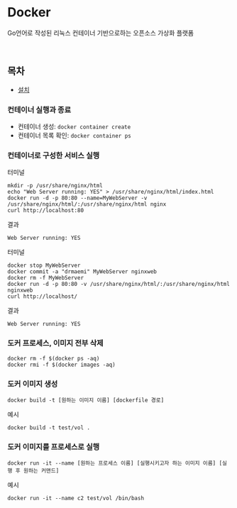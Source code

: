 # Docker
Go언어로 작성된 리눅스 컨테이너 기반으로하는 오픈소스 가상화 플랫폼

<br>

## 목차
- [설치](https://github.com/DrMaemi/tree/master/Dev-Ops/Docker/INSTALL.md)


### 컨테이너 실행과 종료
- 컨테이너 생성: `docker container create`<br>
- 컨테이너 목록 확인: `docker container ps`<br>

### 컨테이너로 구성한 서비스 실행
터미널<br>
```
mkdir -p /usr/share/nginx/html
echo "Web Server running: YES" > /usr/share/nginx/html/index.html
docker run -d -p 80:80 --name=MyWebServer -v /usr/share/nginx/html/:/usr/share/nginx/html nginx
curl http://localhost:80
```
결과<br>
```
Web Server running: YES
```

터미널<br>
```
docker stop MyWebServer
docker commit -a "drmaemi" MyWebServer nginxweb
docker rm -f MyWebServer
docker run -d -p 80:80 -v /usr/share/nginx/html/:/usr/share/nginx/html nginxweb
curl http://localhost/
```

결과<br>
```
Web Server running: YES
```

### 도커 프로세스, 이미지 전부 삭제
```
docker rm -f $(docker ps -aq)
docker rmi -f $(docker images -aq)
```

### 도커 이미지 생성
```
docker build -t [원하는 이미지 이름] [dockerfile 경로]
```
예시<br>
```
docker build -t test/vol .
```

### 도커 이미지를 프로세스로 실행
```
docker run -it --name [원하는 프로세스 이름] [실행시키고자 하는 이미지 이름] [실행 후 원하는 커맨드]
```
예시<br>
```
docker run -it --name c2 test/vol /bin/bash
```